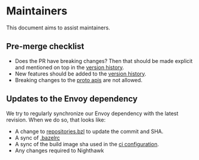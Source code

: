 # Maintainers

This document aims to assist maintainers.

## Pre-merge checklist

- Does the PR have breaking changes? Then that should be made explicit and mentioned on top in the [version history](docs/root/version_history.md).
- New features should be added to the [version history](docs/root/version_history.md).
- Breaking changes to the [proto apis](api/) are not allowed.

## Updates to the Envoy dependency

We try to regularly synchronize our Envoy dependency with the latest revision. When we do so, that looks like:

- A change to [repositories.bzl](bazel/repositories.bzl) to update the commit and SHA.
- A sync of [.bazelrc](.bazelrc)
- A sync of the build image sha used in the [ci configuration](.circleci/config.yml).
- Any changes required to Nighthawk
